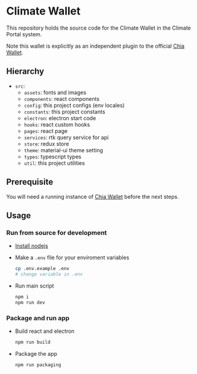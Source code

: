 # Climate Wallet

This repository holds the source code for the Climate Wallet in the Climate Portal system.

Note this wallet is explicitly as an independent plugin to the official [Chia Wallet](https://www.chia.net/downloads/).

## Hierarchy

- `src`:
  - `assets`: fonts and images
  - `components`: react components
  - `config`: this project configs (env locales)
  - `constants`: this project constants
  - `electron`: electron start code
  - `hooks`: react custom hooks
  - `pages`: react page
  - `services`: rtk query service for api
  - `store`: redux store
  - `theme`: material-ui theme setting
  - `types`: typescript types
  - `util`: this project utilities

## Prerequisite

You will need a running instance of [Chia Wallet](https://www.chia.net/downloads/) before the next steps.

## Usage

### Run from source for development

- [Install nodejs](https://nodejs.org/en/)

- Make a `.env` file for your enviroment variables

  ```sh
  cp .env.example .env
  # change variable in .env
  ```

- Run main script

  ```sh
  npm i
  npm run dev
  ```

### Package and run app

- Build react and electron

  ```sh
  npm run build
  ```

- Package the app

  ```sh
  npm run packaging
  ```
